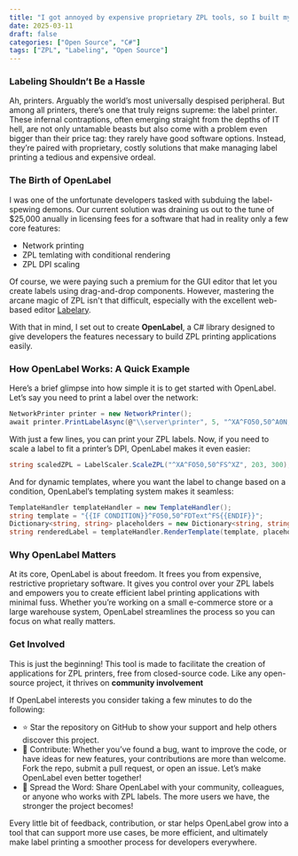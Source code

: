 ```yaml
---
title: "I got annoyed by expensive proprietary ZPL tools, so I built my own"
date: 2025-03-11
draft: false
categories: ["Open Source", "C#"]
tags: ["ZPL", "Labeling", "Open Source"]
---
```


### Labeling Shouldn’t Be a Hassle

Ah, printers. Arguably the world’s most universally despised peripheral. But among all printers, there’s one that truly reigns supreme: the label printer. These infernal contraptions, often emerging straight from the depths of IT hell, are not only untamable beasts but also come with a problem even bigger than their price tag: they rarely have good software options. Instead, they’re paired with proprietary, costly solutions that make managing label printing a tedious and expensive ordeal.

### The Birth of OpenLabel

I was one of the unfortunate developers tasked with subduing the label-spewing demons. Our current solution was draining us out to the tune of $25,000 anually in licensing fees for a software that had in reality only a few core features:

- Network printing
- ZPL temlating with conditional rendering
- ZPL DPI scaling

Of course, we were paying such a premium for the GUI editor that let you create labels using drag-and-drop components. However, mastering the arcane magic of ZPL isn't that difficult, especially with the excellent web-based editor [Labelary](https://labelary.com/).

With that in mind, I set out to create **OpenLabel**, a C# library designed to give developers the features necessary to build ZPL printing applications easily.

### How OpenLabel Works: A Quick Example

Here’s a brief glimpse into how simple it is to get started with OpenLabel. Let’s say you need to print a label over the network:
```csharp
NetworkPrinter printer = new NetworkPrinter();
await printer.PrintLabelAsync(@"\\server\printer", 5, "^XA^FO50,50^A0N,50,50^FDHello, World!^FS^XZ");
```

With just a few lines, you can print your ZPL labels. Now, if you need to scale a label to fit a printer’s DPI, OpenLabel makes it even easier:
```csharp
string scaledZPL = LabelScaler.ScaleZPL("^XA^FO50,50^FS^XZ", 203, 300);
```

And for dynamic templates, where you want the label to change based on a condition, OpenLabel’s templating system makes it seamless:
```csharp
TemplateHandler templateHandler = new TemplateHandler();
string template = "{{IF CONDITION}}^FO50,50^FDText^FS{{ENDIF}}";
Dictionary<string, string> placeholders = new Dictionary<string, string> { { "CONDITION", "1" } };
string renderedLabel = templateHandler.RenderTemplate(template, placeholders);
```

### Why OpenLabel Matters

At its core, OpenLabel is about freedom. It frees you from expensive, restrictive proprietary software. It gives you control over your ZPL labels and empowers you to create efficient label printing applications with minimal fuss. Whether you’re working on a small e-commerce store or a large warehouse system, OpenLabel streamlines the process so you can focus on what really matters.

### Get Involved

This is just the beginning! This tool is made to facilitate the creation of applications for ZPL printers, free from closed-source code. Like any open-source project, it thrives on **community involvement**

If OpenLabel interests you consider taking a few minutes to do the following:
- ⭐ Star the repository on GitHub to show your support and help others discover this project.
- 🚀 Contribute: Whether you’ve found a bug, want to improve the code, or have ideas for new features, your contributions are more than welcome. Fork the repo, submit a pull request, or open an issue. Let’s make OpenLabel even better together!
- 📢 Spread the Word: Share OpenLabel with your community, colleagues, or anyone who works with ZPL labels. The more users we have, the stronger the project becomes!

Every little bit of feedback, contribution, or star helps OpenLabel grow into a tool that can support more use cases, be more efficient, and ultimately make label printing a smoother process for developers everywhere.